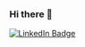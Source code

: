### Hi there 👋

<!--
**ciarakg/ciarakg** is a ✨ _special_ ✨ repository because its `README.md` (this file) appears on your GitHub profile.

Here are some ideas to get you started:

- 🔭 I’m currently working on ...
- 🌱 I’m currently learning ...
- 👯 I’m looking to collaborate on ...
- 🤔 I’m looking for help with ...
- 💬 Ask me about ...
- 📫 How to reach me: ...
- 😄 Pronouns: ...
- ⚡ Fun fact: ...
-->

<div id="badges">
 <a href="https://www.linkedin.com/in/ciara-k-goddard/">
  <img src="https://img.shields.io/badge/LinkedIn-blue?logo-linkedin&logoColor=white&style=for-the-badge" alt="LinkedIn Badge"/>
 </a>
</div>
